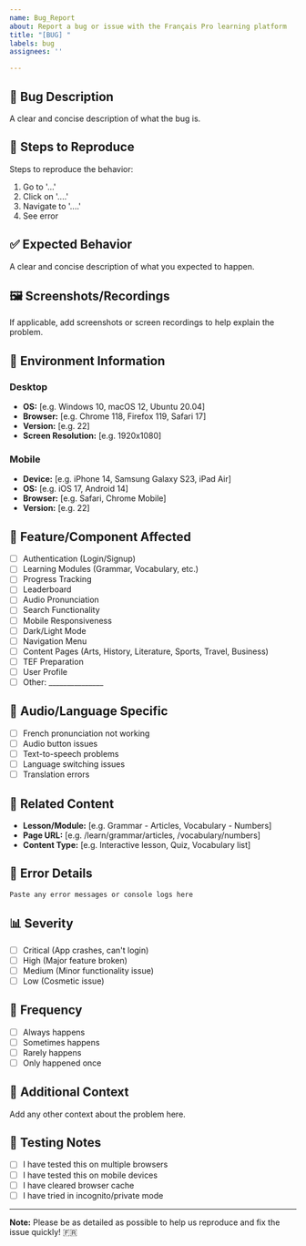 ```yaml
---
name: Bug_Report
about: Report a bug or issue with the Français Pro learning platform
title: "[BUG] "
labels: bug
assignees: ''

---
```


## 🐛 Bug Description
A clear and concise description of what the bug is.

## 🔄 Steps to Reproduce
Steps to reproduce the behavior:
1. Go to '...'
2. Click on '....'
3. Navigate to '....'
4. See error

## ✅ Expected Behavior
A clear and concise description of what you expected to happen.

## 🖼️ Screenshots/Recordings
If applicable, add screenshots or screen recordings to help explain the problem.

## 📱 Environment Information

### Desktop
- **OS:** [e.g. Windows 10, macOS 12, Ubuntu 20.04]
- **Browser:** [e.g. Chrome 118, Firefox 119, Safari 17]
- **Version:** [e.g. 22]
- **Screen Resolution:** [e.g. 1920x1080]

### Mobile
- **Device:** [e.g. iPhone 14, Samsung Galaxy S23, iPad Air]
- **OS:** [e.g. iOS 17, Android 14]
- **Browser:** [e.g. Safari, Chrome Mobile]
- **Version:** [e.g. 22]

## 🎯 Feature/Component Affected
- [ ] Authentication (Login/Signup)
- [ ] Learning Modules (Grammar, Vocabulary, etc.)
- [ ] Progress Tracking
- [ ] Leaderboard
- [ ] Audio Pronunciation
- [ ] Search Functionality
- [ ] Mobile Responsiveness
- [ ] Dark/Light Mode
- [ ] Navigation Menu
- [ ] Content Pages (Arts, History, Literature, Sports, Travel, Business)
- [ ] TEF Preparation
- [ ] User Profile
- [ ] Other: _______________

## 🎵 Audio/Language Specific
- [ ] French pronunciation not working
- [ ] Audio button issues
- [ ] Text-to-speech problems
- [ ] Language switching issues
- [ ] Translation errors

## 🔗 Related Content
- **Lesson/Module:** [e.g. Grammar - Articles, Vocabulary - Numbers]
- **Page URL:** [e.g. /learn/grammar/articles, /vocabulary/numbers]
- **Content Type:** [e.g. Interactive lesson, Quiz, Vocabulary list]

## 🚨 Error Details
```
Paste any error messages or console logs here
```

## 📊 Severity
- [ ] Critical (App crashes, can't login)
- [ ] High (Major feature broken)
- [ ] Medium (Minor functionality issue)
- [ ] Low (Cosmetic issue)

## 🔄 Frequency
- [ ] Always happens
- [ ] Sometimes happens
- [ ] Rarely happens
- [ ] Only happened once

## 📝 Additional Context
Add any other context about the problem here.

## 🧪 Testing Notes
- [ ] I have tested this on multiple browsers
- [ ] I have tested this on mobile devices
- [ ] I have cleared browser cache
- [ ] I have tried in incognito/private mode

---
**Note:** Please be as detailed as possible to help us reproduce and fix the issue quickly! 🇫🇷
